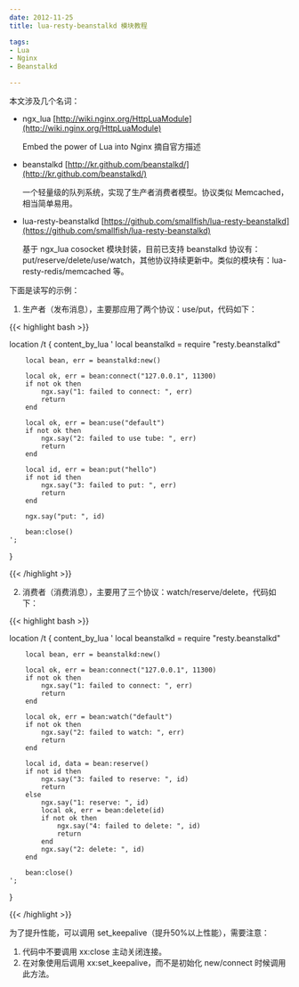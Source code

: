 ```yaml
---
date: 2012-11-25
title: lua-resty-beanstalkd 模块教程

tags:
- Lua
- Nginx
- Beanstalkd

---
```


本文涉及几个名词：

* ngx_lua [http://wiki.nginx.org/HttpLuaModule](http://wiki.nginx.org/HttpLuaModule)
    
     Embed the power of Lua into Nginx 摘自官方描述
         
* beanstalkd [http://kr.github.com/beanstalkd/](http://kr.github.com/beanstalkd/)

    一个轻量级的队列系统，实现了生产者消费者模型。协议类似 Memcached，相当简单易用。

* lua-resty-beanstalkd [https://github.com/smallfish/lua-resty-beanstalkd](https://github.com/smallfish/lua-resty-beanstalkd)

    基于 ngx_lua cosocket 模块封装，目前已支持 beanstalkd 协议有：put/reserve/delete/use/watch，其他协议持续更新中。类似的模块有：lua-resty-redis/memcached 等。

下面是读写的示例：

1. 生产者（发布消息），主要那应用了两个协议：use/put，代码如下：

{{< highlight bash >}}

location /t {
    content_by_lua '
        local beanstalkd = require "resty.beanstalkd"
        
        local bean, err = beanstalkd:new()

        local ok, err = bean:connect("127.0.0.1", 11300)
        if not ok then
            ngx.say("1: failed to connect: ", err)
            return
        end

        local ok, err = bean:use("default")
        if not ok then
            ngx.say("2: failed to use tube: ", err)
            return
        end
   
        local id, err = bean:put("hello")
        if not id then
            ngx.say("3: failed to put: ", err)
            return
        end

        ngx.say("put: ", id)

        bean:close()
    ';
}

{{< /highlight >}}

2. 消费者（消费消息），主要用了三个协议：watch/reserve/delete，代码如下：

{{< highlight bash >}}

location /t {
    content_by_lua '
        local beanstalkd = require "resty.beanstalkd"

        local bean, err = beanstalkd:new()

        local ok, err = bean:connect("127.0.0.1", 11300)
        if not ok then
            ngx.say("1: failed to connect: ", err)
            return
        end

        local ok, err = bean:watch("default")
        if not ok then
            ngx.say("2: failed to watch: ", err)
            return
        end

        local id, data = bean:reserve()
        if not id then
            ngx.say("3: failed to reserve: ", id)
            return
        else
            ngx.say("1: reserve: ", id)
            local ok, err = bean:delete(id)
            if not ok then
                ngx.say("4: failed to delete: ", id)
                return
            end
            ngx.say("2: delete: ", id)
        end

        bean:close()
    ';
}

{{< /highlight >}}

为了提升性能，可以调用 set_keepalive（提升50%以上性能），需要注意：

1. 代码中不要调用 xx:close 主动关闭连接。
2. 在对象使用后调用 xx:set_keepalive，而不是初始化 new/connect 时候调用此方法。



